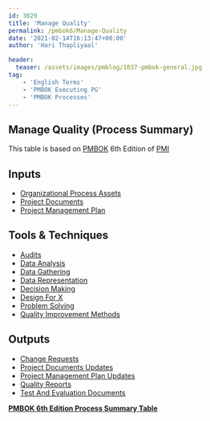 ```yaml
---
id: 3029   
title: 'Manage Quality'
permalink: /pmbok6/Manage-Quality
date: '2021-02-14T16:13:47+00:00'
author: 'Hari Thapliyaal'

header:
  teaser: /assets/images/pmblog/1037-pmbok-general.jpg
tag:
    - 'English Terms'
    - 'PMBOK Executing PG'
    - 'PMBOK Processes'
---
```


## Manage Quality (Process Summary)

This table is based on [PMBOK](https://www.pmi.org/pmbok-guide-standards) 6th Edition of [PMI](https:/www.pmi.org)

## **Inputs**

- [Organizational Process Assets](/pmbok6/organizational-process-assets)
- [Project Documents](/pmbok6/project-documents)
- [Project Management Plan](/pmbok6/project-management-plan)

## **Tools &amp; Techniques**

- [Audits](/pmbok6/audits)
- [Data Analysis](/pmbok6/data-analysis)
- [Data Gathering](/pmbok6/data-gathering)
- [Data Representation](/pmbok6/data-representation)
- [Decision Making](/pmbok6/decision-making)
- [Design For X](/pmbok6/design-for-x)
- [Problem Solving](/pmbok6/problem-solving)
- [Quality Improvement Methods](/pmbok6/quality-improvement-methods)

## **Outputs**

- [Change Requests](/pmbok6/change-requests)
- [Project Documents Updates](/pmbok6/project-documents-updates)
- [Project Management Plan Updates](/pmbok6/project-management-plan-updates)
- [Quality Reports](/pmbok6/quality-reports)
- [Test And Evaluation Documents](/pmbok6/test-and-evaluation-documents)

**[PMBOK 6th Edition Process Summary Table](process-groups-and-processes-in-pmbok6/)**